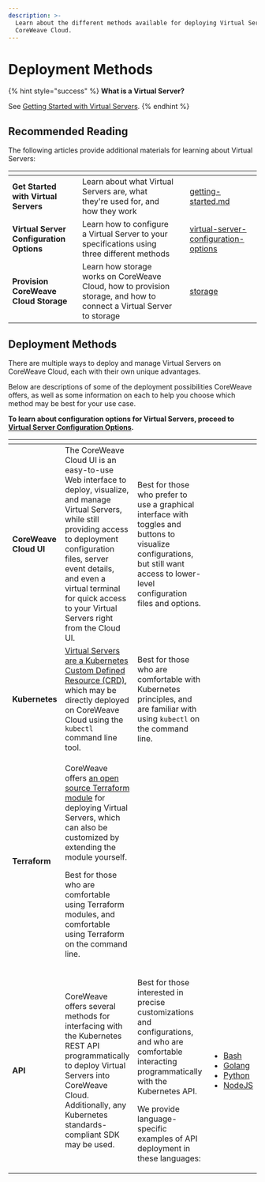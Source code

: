 ```yaml
---
description: >-
  Learn about the different methods available for deploying Virtual Servers to
  CoreWeave Cloud.
---
```


# Deployment Methods

{% hint style="success" %}
**What is a Virtual Server?**

See [Getting Started with Virtual Servers](../getting-started.md).
{% endhint %}

## Recommended Reading

The following articles provide additional materials for learning about Virtual Servers:

<table data-view="cards"><thead><tr><th></th><th></th><th></th><th data-hidden data-card-target data-type="content-ref"></th></tr></thead><tbody><tr><td><strong>Get Started with Virtual Servers</strong></td><td>Learn about what Virtual Servers are, what they're used for, and how they work</td><td></td><td><a href="../getting-started.md">getting-started.md</a></td></tr><tr><td><strong>Virtual Server Configuration Options</strong></td><td>Learn how to configure a Virtual Server to your specifications using three different methods</td><td></td><td><a href="../../docs/virtual-servers/virtual-server-configuration-options/">virtual-server-configuration-options</a></td></tr><tr><td><strong>Provision CoreWeave Cloud Storage</strong></td><td>Learn how storage works on CoreWeave Cloud, how to provision storage, and how to connect a Virtual Server to storage</td><td></td><td><a href="../../docs/storage/storage/">storage</a></td></tr></tbody></table>

## Deployment Methods

There are multiple ways to deploy and manage Virtual Servers on CoreWeave Cloud, each with their own unique advantages.

Below are descriptions of some of the deployment possibilities CoreWeave offers, as well as some information on each to help you choose which method may be best for your use case.

**To learn about configuration options for Virtual Servers, proceed to** [**Virtual Server Configuration Options**](../../docs/virtual-servers/virtual-server-configuration-options/)**.**

<table data-card-size="large" data-view="cards"><thead><tr><th></th><th></th><th></th><th></th><th data-hidden data-card-cover data-type="files"></th><th data-hidden data-card-target data-type="content-ref"></th></tr></thead><tbody><tr><td><strong>CoreWeave Cloud UI</strong></td><td>The CoreWeave Cloud UI is an easy-to-use Web interface to deploy, visualize, and manage Virtual Servers, while still providing access to deployment configuration files, server event details, and even a virtual terminal for quick access to your Virtual Servers right from the Cloud UI.</td><td>Best for those <strong></strong> who prefer to use a graphical interface with toggles and buttons to visualize configurations, but still want access to lower-level configuration files and options.</td><td></td><td><a href="../../docs/.gitbook/assets/image (1).png">image (1).png</a></td><td><a href="coreweave-apps.md">coreweave-apps.md</a></td></tr><tr><td><strong>Kubernetes</strong></td><td><a href="../../docs/virtual-servers/deployment-methods/kubectl.md">Virtual Servers are a Kubernetes Custom Defined Resource (CRD)</a>, which may be directly deployed on CoreWeave Cloud using the <code>kubectl</code> command line tool.</td><td>Best for those who <strong></strong> are comfortable with Kubernetes principles, and are familiar with using <code>kubectl</code> on the command line.</td><td></td><td><a href="../../docs/.gitbook/assets/Kubernetes_logo_without_workmark.svg">Kubernetes_logo_without_workmark.svg</a></td><td><a href="../../docs/virtual-servers/deployment-methods/kubectl.md">kubectl.md</a></td></tr><tr><td><strong>Terraform</strong></td><td><p>CoreWeave offers <a href="https://github.com/coreweave/kubernetes-cloud/tree/5632d497da5883be07a1535a67cad69b97ea5050/virtual-server/examples/terraform">an open source Terraform module</a> for deploying Virtual Servers, which can also be customized by extending the module yourself.</p><p></p><p>Best for those who are comfortable using Terraform modules, and comfortable using Terraform on the command line.</p></td><td></td><td></td><td><a href="../../docs/.gitbook/assets/og-image-8b3e4f7d-blog-aspect-ratio.png">og-image-8b3e4f7d-blog-aspect-ratio.png</a></td><td><a href="terraform.md">terraform.md</a></td></tr><tr><td><strong>API</strong></td><td>CoreWeave offers several methods for interfacing with the Kubernetes REST API programmatically to deploy Virtual Servers into CoreWeave Cloud. Additionally, any Kubernetes standards-compliant SDK may be used.</td><td><p>Best for those interested in precise customizations and configurations, and who are comfortable interacting programmatically with the Kubernetes API. </p><p></p><p>We provide language-specific examples of API deployment in these languages:</p></td><td><ul><li><a href="../../docs/virtual-servers/deployment-methods/programmatically/bash.md">Bash</a></li><li><a href="programmatically/golang.md">Golang</a></li><li><a href="programmatically/python.md">Python</a></li><li><a href="programmatically/nodejs.md">NodeJS</a></li></ul></td><td><a href="../../docs/.gitbook/assets/k8s (2).png">k8s (2).png</a></td><td><a href="programmatically/">programmatically</a></td></tr></tbody></table>
